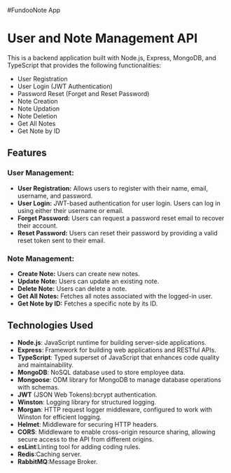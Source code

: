 #FundooNote App
# User and Note Management API

This is a backend application built with Node.js, Express, MongoDB, and TypeScript that provides the following functionalities:
- User Registration
- User Login (JWT Authentication)
- Password Reset (Forget and Reset Password)
- Note Creation
- Note Updation
- Note Deletion
- Get All Notes
- Get Note by ID

## Features

### User Management:
- **User Registration:** Allows users to register with their name, email, username, and password.
- **User Login:** JWT-based authentication for user login. Users can log in using either their username or email.
- **Forget Password:** Users can request a password reset email to recover their account.
- **Reset Password:** Users can reset their password by providing a valid reset token sent to their email.

### Note Management:
- **Create Note:** Users can create new notes.
- **Update Note:** Users can update an existing note.
- **Delete Note:** Users can delete a note.
- **Get All Notes:** Fetches all notes associated with the logged-in user.
- **Get Note by ID:** Fetches a specific note by its ID.


## Technologies Used

- **Node.js**: JavaScript runtime for building server-side applications.
- **Express**: Framework for building web applications and RESTful APIs.
- **TypeScript**: Typed superset of JavaScript that enhances code quality and maintainability.
- **MongoDB**: NoSQL database used to store employee data.
- **Mongoose**: ODM library for MongoDB to manage database operations with schemas.
- **JWT** (JSON Web Tokens):bcrypt authentication.
- **Winston**: Logging library for structured logging.
- **Morgan**: HTTP request logger middleware, configured to work with Winston for efficient logging.
- **Helmet**: Middleware for securing HTTP headers.
- **CORS**: Middleware to enable cross-origin resource sharing, allowing secure access to the API from different origins.
- **esLint**:Linting tool for adding coding rules.
- **Redis**:Caching server.
- **RabbitMQ**:Message Broker.
